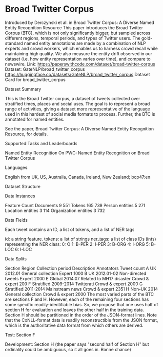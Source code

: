 # Broad Twitter Corpus
Introduced by Derczynski et al. in Broad Twitter Corpus: A Diverse Named Entity Recognition Resource
This paper introduces the Broad Twitter Corpus (BTC), which is not only significantly bigger, but sampled across different regions, temporal periods, and types of Twitter users. The gold-standard named entity annotations are made by a combination of NLP experts and crowd workers, which enables us to harness crowd recall while maintaining high quality. We also measure the entity drift observed in our dataset (i.e. how entity representation varies over time), and compare to newswire.
Link: https://paperswithcode.com/dataset/broad-twitter-corpus
Dataset: GateNLP/broad_twitter_corpus https://huggingface.co/datasets/GateNLP/broad_twitter_corpus
Dataset Card for broad_twitter_corpus


Dataset Summary

This is the Broad Twitter corpus, a dataset of tweets collected over stratified times, places and social uses. The goal is to represent a broad range of activities, giving a dataset more representative of the language used in this hardest of social media formats to process. Further, the BTC is annotated for named entities.

See the paper, Broad Twitter Corpus: A Diverse Named Entity Recognition Resource, for details.


Supported Tasks and Leaderboards

Named Entity Recognition
On PWC: Named Entity Recognition on Broad Twitter Corpus

Languages

English from UK, US, Australia, Canada, Ireland, New Zealand; bcp47:en


Dataset Structure


Data Instances

Feature	Count
Documents	9 551
Tokens	165 739
Person entities	5 271
Location entities	3 114
Organization entities	3 732

Data Fields

Each tweet contains an ID, a list of tokens, and a list of NER tags

id: a string feature.
tokens: a list of strings
ner_tags: a list of class IDs (ints) representing the NER class:
  0: O
  1: B-PER
  2: I-PER
  3: B-ORG
  4: I-ORG
  5: B-LOC
  6: I-LOC


Data Splits

Section	Region	Collection period	Description	Annotators	Tweet count
A	UK	2012.01	General collection	Expert	1000
B	UK	2012.01-02	Non-directed tweets	Expert	2000
E	Global	2014.07	Related to MH17 disaster	Crowd & expert	200
F	Stratified	2009-2014	Twitterati	Crowd & expert	2000
G	Stratified	2011-2014	Mainstream news	Crowd & expert	2351
H	Non-UK	2014	General collection	Crowd & expert	2000
The most varied parts of the BTC are sections F and H. However, each of the remaining four sections has some specific readily-identifiable bias. So, we propose that one uses half of section H for evaluation and leaves the other half in the training data. Section H should be partitioned in the order of the JSON-format lines. Note that the CoNLL-format data is readily reconstructible from the JSON format, which is the authoritative data format from which others are derived.

Test: Section F

Development: Section H (the paper says "second half of Section H" but ordinality could be ambiguous, so it all goes in. Bonne chance)
